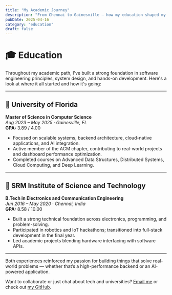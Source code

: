```yaml
---
title: "My Academic Journey"
description: "From Chennai to Gainesville — how my education shaped my engineering mindset."
pubDate: 2025-04-16
category: "education"
draft: false
---
```


# 🎓 Education

Throughout my academic path, I've built a strong foundation in software engineering principles, system design, and hands-on development. Here's a look at where it all started and how it's going:

---

## 🐊 University of Florida  
**Master of Science in Computer Science**  
_Aug 2023 – May 2025 · Gainesville, FL_  
**GPA:** 3.89 / 4.00

- Focused on scalable systems, backend architecture, cloud-native applications, and AI integration.
- Active member of the ACM chapter, contributing to real-world projects and dashboard performance optimization.
- Completed courses on Advanced Data Structures, Distributed Systems, Cloud Computing, and Deep Learning.

---

## 🏫 SRM Institute of Science and Technology  
**B.Tech in Electronics and Communication Engineering**  
_Jun 2016 – May 2020 · Chennai, India_  
**GPA:** 8.58 / 10.00

- Built a strong technical foundation across electronics, programming, and problem-solving.
- Participated in robotics and IoT hackathons; transitioned into full-stack development in the final year.
- Led academic projects blending hardware interfacing with software APIs.

---

Both experiences reinforced my passion for building things that solve real-world problems — whether that’s a high-performance backend or an AI-powered application.

Want to collaborate or just chat about tech and universities? [Email me](mailto:tanmaysaxena@ufl.edu) or check out [my GitHub](https://github.com/Jawsenigma).
